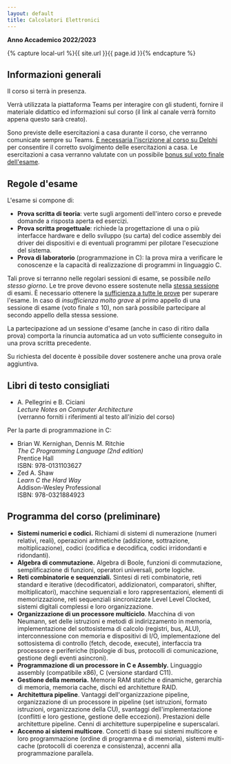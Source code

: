 ```yaml
---
layout: default
title: Calcolatori Elettronici
---
```

**Anno Accademico 2022/2023**    

{% capture local-url %}{{ site.url }}{{ page.id }}{% endcapture %}

## Informazioni generali

Il corso si terrà in presenza.

Verrà utilizzata la piattaforma Teams per interagire con gli studenti, fornire il materiale didattico ed informazioni sul corso (il link al canale verrà fornito appena questo sarà creato).

Sono previste delle esercitazioni a casa durante il corso, che verranno comunicate sempre su Teams. <u>È necessaria l'iscrizione al corso su Delphi</u> per consentire il corretto svolgimento delle esercitazioni a casa. Le esercitazioni a casa verranno valutate con un possibile <u>bonus sul voto finale dell'esame</u>.

## Regole d'esame

L'esame si compone di:

- **Prova scritta di teoria**: verte sugli argomenti dell'intero corso e prevede domande a risposta aperta ed esercizi.
- **Prova scritta progettuale**: richiede la progettazione di una o più interfacce hardware e dello sviluppo (su carta) del codice assembly dei driver dei dispositivi e di eventuali programmi per pilotare l'esecuzione del sistema.
- **Prova di laboratorio** (programmazione in C): la prova mira a verificare le conoscenze e la capacità di realizzazione di programmi in linguaggio C. 

Tali prove si terranno nelle regolari sessioni di esame, se possibile *nello stesso giorno*. Le tre prove devono essere sostenute nella <u>stessa sessione</u> di esami. È necessario ottenere la <u>sufficienza a tutte le prove</u> per superare l'esame. In caso di *insufficienza molto grave* al primo appello di una sessione di esame (voto finale $\leq$ 10), non sarà possibile partecipare al secondo appello della stessa sessione.

La partecipazione ad un sessione d'esame (anche in caso di ritiro dalla prova) comporta la rinuncia automatica ad un voto sufficiente conseguito in una prova scritta precedente.

Su richiesta del docente è possibile dover sostenere anche una prova orale aggiuntiva.

## Libri di testo consigliati

- A. Pellegrini e B. Ciciani      
  *Lecture Notes on Computer Architecture*     
  (verranno forniti i riferimenti al testo all'inizio del corso)

Per la parte di programmazione in C:

* Brian W. Kernighan, Dennis M. Ritchie     
  *The C Programming Language (2nd edition)*     
  Prentice Hall     
  ISBN: 978-0131103627
* Zed A. Shaw     
  *Learn C the Hard Way*     
  Addison-Wesley Professional      
  ISBN: 978-0321884923

## Programma del corso (preliminare)

* **Sistemi numerici e codici.** Richiami di sistemi di numerazione (numeri relativi, reali), operazioni aritmetiche (addizione, sottrazione, moltiplicazione), codici (codifica e decodifica, codici irridondanti e ridondanti).
* **Algebra di commutazione.** Algebra di Boole, funzioni di commutazione, semplificazione di funzioni, operatori universali, porte logiche.
* **Reti combinatorie e sequenziali.** Sintesi di reti combinatorie, reti standard e iterative (decodificatori, addizionatori, comparatori, shifter, moltiplicatori), macchine sequenziali e loro rappresentazioni, elementi di memorizzazione, reti sequenziali sincronizzate Level Level Clocked, sistemi digitali complessi e loro organizzazione.
* **Organizzazione di un processore multiciclo**. Macchina di von Neumann, set delle istruzioni e metodi di indirizzamento in memoria, implementazione del sottosistema di calcolo (registri, bus,  ALU), interconnessione con memoria e dispositivi di I/O, implementazione del sottosistema di controllo (fetch, decode, execute), interfaccia tra processore e periferiche (tipologie di bus, protocolli di comunicazione, gestione degli eventi asincroni).
* **Programmazione di un processore in C e Assembly.** Linguaggio assembly (compatibile x86), C (versione stardard C11).
* **Gestione della memoria.** Memorie RAM statiche e dinamiche, gerarchia di memoria, memoria cache, dischi ed architetture RAID.
* **Architettura pipeline**. Vantaggi dell'organizzazione pipeline, organizzazione di un processore in pipeline (set istruzioni, formato istruzioni, organizzazione della CU), svantaggi dell'implementazione (conflitti e loro gestione, gestione delle eccezioni). Prestazioni delle architetture pipeline. Cenni di architetture superpipeline e superscalari.
* **Accenno ai sistemi multicore**. Concetti di base sui sistemi multicore e loro programmazione (ordine di programma e di memoria), sistemi multi-cache (protocolli di coerenza e consistenza), accenni alla programmazione parallela.
